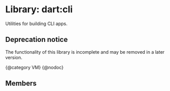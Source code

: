 # Library: dart:cli

Utilities for building CLI apps.

## Deprecation notice

The functionality of this library is incomplete and may be removed in a
later version.

{@category VM}
{@nodoc}

## Members

